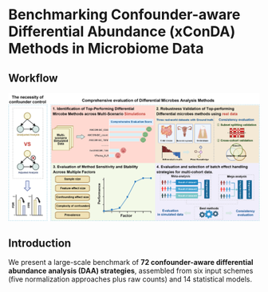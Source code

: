 # Benchmarking Confounder-aware Differential Abundance (xConDA) Methods in Microbiome Data

## Workflow
<img src="imgs/Study_design.png" width="600" alt="Study overview">

## Introduction
We present a large-scale benchmark of **72 confounder-aware differential abundance analysis (DAA) strategies**, assembled from six input schemes (five normalization approaches plus raw counts) and 14 statistical models. 
<!-- 
- We systematically evaluate precision and sensitivity to identify **top performers** across 250 simulated scenarios.We then validate these strategies on three real-world datasets with approximate ground truth and assess cross-dataset consistency in 36 metagenomic datasets. We further probe robustness to sample size, prevalence, feature-effect magnitude, and the number, type, and strength of confounders.
- Beyond single-cohort evaluation, we further integrate the selected strategies with meta- or mega-analysis frameworks, evaluating both simulated batch-affected settings and real cohorts to recommend effective, **batch-robust DAA pipelines**.

We also provided **a DAA strategy benchmarking pipeline** that helps researchers choose an optimal strategy and integration framework for their datasets, and then execute the selected methods end to end to obtain robust differential microbes. 

* We provide a step-by-step **tutorial** with sample data for quick, reproducible use. 
* The pipeline is also available on the **xConDA** webserver.
-->



